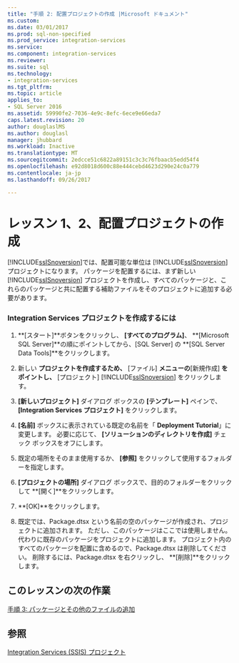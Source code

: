 ```yaml
---
title: "手順 2: 配置プロジェクトの作成 |Microsoft ドキュメント"
ms.custom: 
ms.date: 03/01/2017
ms.prod: sql-non-specified
ms.prod_service: integration-services
ms.service: 
ms.component: integration-services
ms.reviewer: 
ms.suite: sql
ms.technology:
- integration-services
ms.tgt_pltfrm: 
ms.topic: article
applies_to:
- SQL Server 2016
ms.assetid: 59990fe2-7036-4e9c-8efc-6ece9e66eda7
caps.latest.revision: 20
author: douglaslMS
ms.author: douglasl
manager: jhubbard
ms.workload: Inactive
ms.translationtype: MT
ms.sourcegitcommit: 2edcce51c6822a89151c3c3c76fbaacb5edd54f4
ms.openlocfilehash: e92d8018d600c88e444cebd4623d290e24c0a779
ms.contentlocale: ja-jp
ms.lasthandoff: 09/26/2017

---
```

# <a name="lesson-1-2---creating-the-deployment-project"></a>レッスン 1、2、配置プロジェクトの作成
[!INCLUDE[ssISnoversion](../includes/ssisnoversion-md.md)]では、配置可能な単位は [!INCLUDE[ssISnoversion](../includes/ssisnoversion-md.md)] プロジェクトになります。 パッケージを配置するには、まず新しい [!INCLUDE[ssISnoversion](../includes/ssisnoversion-md.md)] プロジェクトを作成し、すべてのパッケージと、これらのパッケージと共に配置する補助ファイルをそのプロジェクトに追加する必要があります。  
  
### <a name="to-create-the-integration-services-project"></a>Integration Services プロジェクトを作成するには  
  
1.  **[スタート]**ボタンをクリックし、 **[すべてのプログラム]**、 **[Microsoft SQL Server]**の順にポイントしてから、[SQL Server] の **[SQL Server Data Tools]**をクリックします。  
  
2.  新しい **プロジェクトを作成するため、** [ファイル] **メニューの**[新規作成] **をポイントし、** [プロジェクト] [!INCLUDE[ssISnoversion](../includes/ssisnoversion-md.md)] をクリックします。  
  
3.  **[新しいプロジェクト]** ダイアログ ボックスの **[テンプレート]** ペインで、 **[Integration Services プロジェクト]** をクリックします。  
  
4.  **[名前]** ボックスに表示されている既定の名前を「 **Deployment Tutorial**」に変更します。 必要に応じて、 **[ソリューションのディレクトリを作成]** チェック ボックスをオフにします。  
  
5.  既定の場所をそのまま使用するか、 **[参照]** をクリックして使用するフォルダーを指定します。  
  
6.  **[プロジェクトの場所]** ダイアログ ボックスで、目的のフォルダーをクリックして **[開く]**をクリックします。  
  
7.  **[OK]**をクリックします。  
  
8.  既定では、Package.dtsx という名前の空のパッケージが作成され、プロジェクトに追加されます。 ただし、このパッケージはここでは使用しません。代わりに既存のパッケージをプロジェクトに追加します。 プロジェクト内のすべてのパッケージを配置に含めるので、Package.dtsx は削除してください。 削除するには、Package.dtsx を右クリックし、 **[削除]**をクリックします。  
  
## <a name="next-task-in-lesson"></a>このレッスンの次の作業  
[手順 3: パッケージとその他のファイルの追加](../integration-services/lesson-1-3-adding-packages-and-other-files.md)  
  
## <a name="see-also"></a>参照  
[Integration Services (SSIS) プロジェクト](~/integration-services/integration-services-ssis-projects-and-solutions.md)  
  
  
  


